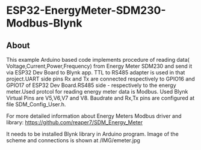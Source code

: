 # ESP32-EnergyMeter-SDM230-Modbus-Blynk

## About

This example Arduino based code implements procedure of reading data( Voltage,Current,Power,Frequency) from Energy Meter SDM230 and send it via ESP32 Dev Board to Blynk app.
TTL to RS485 adapter is used in that project.UART side pins Rx and Tx are connected respectively to GPIO16 and GPIO17 of ESP32 Dev Board.RS485 side - respectively to the energy meter.Used protcol for reading energy meter data is Modbus.
Used Blynk Virtual Pins are V5,V6,V7 and V8.
Baudrate and Rx,Tx pins are configured at file SDM_Config_User.h.

For more detailed information about Energy Meters Modbus driver and library:
https://github.com/reaper7/SDM_Energy_Meter


It needs to be installed Blynk library in Arduino program.
Image of the scheme and connections is shown at /IMG/emeter.jpg
